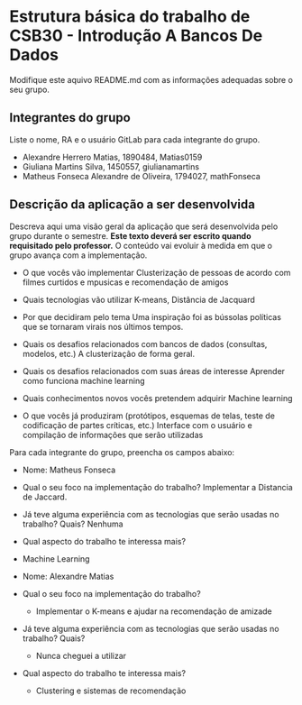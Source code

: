 # Estrutura básica do trabalho de CSB30 - Introdução A Bancos De Dados

Modifique este aquivo README.md com as informações adequadas sobre o seu grupo.

## Integrantes do grupo

Liste o nome, RA e o usuário GitLab para cada integrante do grupo.

- Alexandre Herrero Matias, 1890484, Matias0159
- Giuliana Martins Silva, 1450557, giulianamartins
- Matheus Fonseca Alexandre de Oliveira, 1794027, mathFonseca

## Descrição da aplicação a ser desenvolvida 

Descreva aqui uma visão geral da aplicação que será desenvolvida pelo grupo durante o semestre. **Este texto deverá ser escrito quando requisitado pelo professor.** O conteúdo vai evoluir à medida em que o grupo avança com a implementação.

- O que vocês vão implementar
	Clusterização de pessoas de acordo com filmes curtidos e mpusicas e recomendação de amigos


- Quais tecnologias vão utilizar
	K-means, Distância de Jacquard

- Por que decidiram pelo tema
	Uma inspiração foi as bússolas políticas que se tornaram virais nos últimos tempos.


- Quais os desafios relacionados com bancos de dados (consultas, modelos, etc.)
	A clusterização de forma geral.


- Quais os desafios relacionados com suas áreas de interesse
	Aprender como funciona machine learning


- Quais conhecimentos novos vocês pretendem adquirir
	Machine learning 


- O que vocês já produziram (protótipos, esquemas de telas, teste de codificação de partes críticas, etc.)
	Interface com o usuário e compilação de informações que serão utilizadas


Para cada integrante do grupo, preencha os campos abaixo:


- Nome: Matheus Fonseca

- Qual o seu foco na implementação do trabalho?
    Implementar a Distancia de Jaccard.
- Já teve alguma experiência com as tecnologias que serão usadas no trabalho? Quais?
    Nenhuma
- Qual aspecto do trabalho te interessa mais?
-   Machine Learning


- Nome: Alexandre Matias

- Qual o seu foco na implementação do trabalho?
    - Implementar o K-means e ajudar na recomendação de amizade
- Já teve alguma experiência com as tecnologias que serão usadas no trabalho? Quais?
    - Nunca cheguei a utilizar
- Qual aspecto do trabalho te interessa mais?
    - Clustering e sistemas de recomendação

